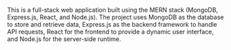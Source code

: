 This is a full-stack web application built using the MERN stack (MongoDB, Express.js, React, and Node.js). The project uses MongoDB as the database to store and retrieve data, Express.js as the backend framework to handle API requests, React for the frontend to provide a dynamic user interface, and Node.js for the server-side runtime. 
